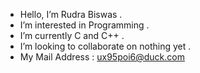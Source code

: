 - Hello, I’m Rudra Biswas .
- I’m interested in Programming .
- I’m currently C and C++ .
- I’m looking to collaborate on nothing yet .
- My Mail Address : ux95poi6@duck.com 

<!---
rudra-sxc/rudra-sxc is a ✨ special ✨ repository because its `README.md` (this file) appears on your GitHub profile.
You can click the Preview link to take a look at your changes.
--->
